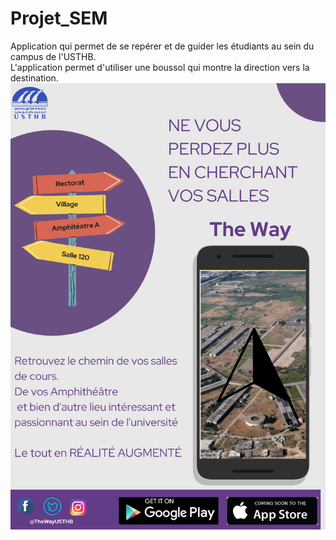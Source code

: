 # Projet_SEM

Application qui permet de se repérer et de guider les étudiants au sein du campus de l'USTHB.  
L'application permet d'utiliser une boussol qui montre la direction vers la destination.  
<img src="app\src\main\res\drawable-v24\Poster .png">
